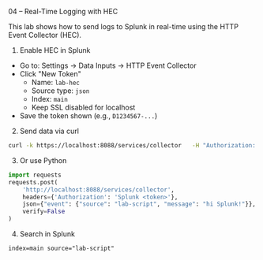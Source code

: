 04 – Real-Time Logging with HEC

This lab shows how to send logs to Splunk in real-time using the HTTP Event Collector (HEC).

1. Enable HEC in Splunk

- Go to: Settings → Data Inputs → HTTP Event Collector
- Click "New Token"
  - Name: `lab-hec`
  - Source type: `json`
  - Index: `main`
  - Keep SSL disabled for localhost
- Save the token shown (e.g., `D1234567-...`)

2. Send data via curl

```bash
curl -k https://localhost:8088/services/collector   -H "Authorization: Splunk <token>"   -d '{"event": {"type":"heartbeat","source":"student"}}'
```

3. Or use Python

```python
import requests
requests.post(
    'http://localhost:8088/services/collector',
    headers={'Authorization': 'Splunk <token>'},
    json={"event": {"source": "lab-script", "message": "hi Splunk!"}},
    verify=False
)
```

4. Search in Splunk

```spl
index=main source="lab-script"
```
